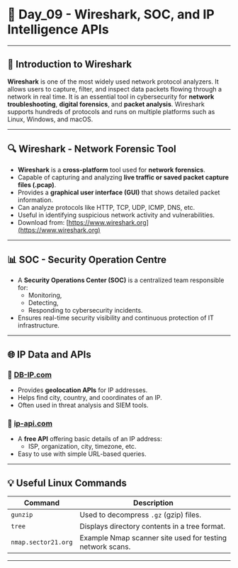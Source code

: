 # 📅 Day_09 - Wireshark, SOC, and IP Intelligence APIs

---

## 🧪 Introduction to Wireshark

**Wireshark** is one of the most widely used network protocol analyzers. It allows users to capture, filter, and inspect data packets flowing through a network in real time. It is an essential tool in cybersecurity for **network troubleshooting**, **digital forensics**, and **packet analysis**. Wireshark supports hundreds of protocols and runs on multiple platforms such as Linux, Windows, and macOS.

---

## 🔍 Wireshark - Network Forensic Tool

- **Wireshark** is a **cross-platform** tool used for **network forensics**.
- Capable of capturing and analyzing **live traffic or saved packet capture files (.pcap)**.
- Provides a **graphical user interface (GUI)** that shows detailed packet information.
- Can analyze protocols like HTTP, TCP, UDP, ICMP, DNS, etc.
- Useful in identifying suspicious network activity and vulnerabilities.
- Download from: [https://www.wireshark.org](https://www.wireshark.org)

---

## 📊 SOC - Security Operation Centre

- A **Security Operations Center (SOC)** is a centralized team responsible for:
  - Monitoring,
  - Detecting,
  - Responding to cybersecurity incidents.
- Ensures real-time security visibility and continuous protection of IT infrastructure.

---

## 🌐 IP Data and APIs

### 🔗 [DB-IP.com](https://db-ip.com)
- Provides **geolocation APIs** for IP addresses.
- Helps find city, country, and coordinates of an IP.
- Often used in threat analysis and SIEM tools.

### 🔗 [ip-api.com](http://ip-api.com)
- A **free API** offering basic details of an IP address:
  - ISP, organization, city, timezone, etc.
- Easy to use with simple URL-based queries.

---

## 💡 Useful Linux Commands

| Command | Description |
|---------|-------------|
| `gunzip` | Used to decompress `.gz` (gzip) files. |
| `tree` | Displays directory contents in a tree format. |
| `nmap.sector21.org` | Example Nmap scanner site used for testing network scans. |

---
